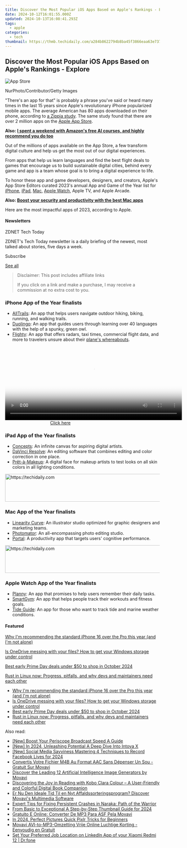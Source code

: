 ```yaml
---
title: Discover the Most Popular iOS Apps Based on Apple's Rankings - Explore
date: 2024-10-12T16:01:55.000Z
updated: 2024-10-13T16:08:41.293Z
tags:
  - apple
categories:
  - tech
thumbnail: https://thmb.techidaily.com/a284b8622794b8ba45f3866eaa63e737e0684e210dde0d1e1927202914413ca4.jpg
---
```


## Discover the Most Popular iOS Apps Based on Apple's Rankings - Explore

![App Store](https://www.zdnet.com/a/img/resize/118a1a8367b9de7985eed7f0bcfb9a5a11d91491/2023/11/14/30eccb50-446b-4526-92aa-20b1a81bb5ed/gettyimages-1246654665.jpg?auto=webp&width=1280)

NurPhoto/Contributor/Getty Images

"There's an app for that" is probably a phrase you've said or heard many times in the last 15 years since Apple's revolutionary iPhone popularized mobile apps. The average American has 80 apps downloaded on their phone, according to [a Zippia study](https://www.zippia.com/advice/mobile-app-industry-statistics/#:~:text=The%20average%20American%20has%2080,app%20downloads%20worldwide%20in%202020.). The same study found that there are over 2 million apps on the [Apple App Store](https://www.zdnet.com/article/apple-reveals-the-best-apps-of-2022/).

**Also:** [**I spent a weekend with Amazon's free AI courses, and highly recommend you do too**](https://www.zdnet.com/article/unlock-ai-secrets-transform-your-skills-with-amazons-free-ai-learning/)

Out of the millions of apps available on the App Store, a few transform digital culture and help us get the most out of our digital experiences. 

From apps that help us learn languages and find the best flight deals to games that encourage us to build sustainable digital cities, behind every game and app is a team whose goal is to bring a digital experience to life.

To honor these app and game developers, designers, and creators, Apple's App Store Editors curated 2023's annual App and Game of the Year list for [iPhone](https://www.zdnet.com/article/best-iphone/), [iPad](https://www.zdnet.com/article/best-ipad/), [Mac](https://www.zdnet.com/article/best-mac/), [Apple Watch](https://www.zdnet.com/article/best-apple-watch/), Apple TV, and Apple Arcade.

**Also: [Boost your security and productivity with the best Mac apps](https://www.zdnet.com/article/best-mac-app/)**

Here are the most impactful apps of 2023, according to Apple.

#### Newsletters

ZDNET Tech Today

ZDNET's Tech Today newsletter is a daily briefing of the newest, most talked about stories, five days a week.

 Subscribe

[See all](https://www.zdnet.com/newsletters/)

>  Disclaimer: This post includes affiliate links
>
>  If you click on a link and make a purchase, I may receive a commission at no extra cost to you.
>

### iPhone App of the Year finalists

* [AllTrails](https://apps.apple.com/us/app/alltrails-hike-bike-run/id405075943): An app that helps users navigate outdoor hiking, biking, running, and walking trails.
* [Duolingo](https://apps.apple.com/us/app/duolingo-language-lessons/id570060128): An app that guides users through learning over 40 languages with the help of a spunky, green owl.
* [Flighty](https://apps.apple.com/us/app/flighty-live-flight-tracker/id1358823008): An app that offers radars, taxi times, commercial flight data, and more to travelers unsure about their [plane's whereabouts](https://www.zdnet.com/article/flying-soon-flighty-is-a-must-have-ios-app-for-air-travel/).

<!-- affiliate ads begin -->
<span id="1983551">
					<video width="576" height="240" style="cursor:pointer"
           poster="//a.impactradius-go.com/display-clicktoplayimage/1983551.png"
           onclick="if(!this.playClicked){this.play();this.setAttribute('controls',true);this.playClicked=true;}">
	   <source src="//a.impactradius-go.com/display-ad/22993-1983551">
	   <img src="//a.impactradius-go.com/display-clicktoplayimage/1983551.png" style="border: none; height: 100%; width: 100%; object-fit: contain">
	</video>
	<div style="width:360px;text-align:center"><a href="javascript:window.open(decodeURIComponent('https%3A%2F%2Fhomestyler.sjv.io%2Fc%2F5597632%2F1983551%2F22993'), '_blank');void(0);">Click here</a></div>
</span>
<img height="0" width="0" src="https://imp.pxf.io/i/5597632/1983551/22993" style="position:absolute;visibility:hidden;" border="0" />
<!-- affiliate ads end -->

### iPad App of the Year finalists

* [Concepts](https://apps.apple.com/us/app/concepts/id560586497): An infinite canvas for aspiring digital artists.
* [DaVinci Resolve](https://apps.apple.com/us/app/davinci-resolve-for-ipad/id1581363826): An editing software that combines editing and color correction in one place.
* [Prêt-à-Makeup](https://apps.apple.com/ai/app/pr%C3%AAt-%C3%A0-makeup/id1434594204): A digital face for makeup artists to test looks on all skin colors in all lighting conditions.

<!-- affiliate ads begin -->
<a href="https://imp.i357552.net/c/5597632/977686/11832" target="_top" id="977686">
  <img src="//a.impactradius-go.com/display-ad/11832-977686" border="0" alt="https://techidaily.com" width="728" height="90"/>
</a>
<img height="0" width="0" src="https://imp.i357552.net/i/5597632/977686/11832" style="position:absolute;visibility:hidden;" border="0" />
<!-- affiliate ads end -->

### Mac App of the Year finalists

* [Linearity Curve](https://apps.apple.com/us/app/linearity-curve-graphic-design/id1219074514): An illustrator studio optimized for graphic designers and marketing teams.
* [Photomator](https://apps.apple.com/us/app/photomator-photo-editor/id1444636541): An all-encompassing photo editing studio.
* [Portal](https://apps.apple.com/us/app/portal-immersive-escapes/id1436994560): A productivity app that targets users' cognitive performance.

<!-- affiliate ads begin -->
<a href="https://ephamedtechinc.pxf.io/c/5597632/2137225/26400" target="_top" id="2137225">
  <img src="//a.impactradius-go.com/display-ad/26400-2137225" border="0" alt="https://techidaily.com" width="728" height="90"/>
</a>
<img height="0" width="0" src="https://ephamedtechinc.pxf.io/i/5597632/2137225/26400" style="position:absolute;visibility:hidden;" border="0" />
<!-- affiliate ads end -->

### Apple Watch App of the Year finalists

* [Planny](https://apps.apple.com/us/app/planny-daily-planner/id1515324201): An app that promises to help users remember their daily tasks.
* [SmartGym](https://apps.apple.com/gb/app/smartgym-gym-home-workouts/id922744883): An app that helps people track their workouts and fitness goals.
* [Tide Guide](https://apps.apple.com/us/app/tide-guide-charts-tables/id1406371071): An app for those who want to track tide and marine weather conditions.

#### Featured

[Why I'm recommending the standard iPhone 16 over the Pro this year (and I'm not alone)](https://www.zdnet.com/article/why-im-recommending-the-standard-iphone-16-over-the-pro-this-year-and-im-not-alone/ "Why I'm recommending the standard iPhone 16 over the Pro this year (and I'm not alone)")

[Is OneDrive messing with your files? How to get your Windows storage under control](https://www.zdnet.com/article/is-onedrive-messing-with-your-files-how-to-get-your-windows-storage-under-control/ "Is OneDrive messing with your files? How to get your Windows storage under control")

[Best early Prime Day deals under $50 to shop in October 2024](https://www.zdnet.com/article/best-early-prime-day-deals-under-50/ "Best early Prime Day deals under $50 to shop in October 2024")

[Rust in Linux now: Progress, pitfalls, and why devs and maintainers need each other](https://www.zdnet.com/article/rust-in-linux-now-progress-pitfalls-and-why-devs-and-maintainers-need-each-other/ "Rust in Linux now: Progress, pitfalls, and why devs and maintainers need each other")

* [Why I'm recommending the standard iPhone 16 over the Pro this year (and I'm not alone)](https://www.zdnet.com/article/why-im-recommending-the-standard-iphone-16-over-the-pro-this-year-and-im-not-alone/ "Why I'm recommending the standard iPhone 16 over the Pro this year (and I'm not alone)")
* [Is OneDrive messing with your files? How to get your Windows storage under control](https://www.zdnet.com/article/is-onedrive-messing-with-your-files-how-to-get-your-windows-storage-under-control/ "Is OneDrive messing with your files? How to get your Windows storage under control")
* [Best early Prime Day deals under $50 to shop in October 2024](https://www.zdnet.com/article/best-early-prime-day-deals-under-50/ "Best early Prime Day deals under $50 to shop in October 2024")
* [Rust in Linux now: Progress, pitfalls, and why devs and maintainers need each other](https://www.zdnet.com/article/rust-in-linux-now-progress-pitfalls-and-why-devs-and-maintainers-need-each-other/ "Rust in Linux now: Progress, pitfalls, and why devs and maintainers need each other")

<ins class="adsbygoogle"
     style="display:block"
     data-ad-format="autorelaxed"
     data-ad-client="ca-pub-7571918770474297"
     data-ad-slot="1223367746"></ins>

<ins class="adsbygoogle"
     style="display:block"
     data-ad-client="ca-pub-7571918770474297"
     data-ad-slot="8358498916"
     data-ad-format="auto"
     data-full-width-responsive="true"></ins>

<span class="atpl-alsoreadstyle">Also read:</span>
<div><ul>
<li><a href="https://extra-resources.techidaily.com/new-boost-your-periscope-broadcast-speed-a-guide/"><u>[New] Boost Your Periscope Broadcast Speed A Guide</u></a></li>
<li><a href="https://fox-boxes.techidaily.com/new-in-2024-unleashing-potential-a-deep-dive-into-intova-x/"><u>[New] In 2024, Unleashing Potential A Deep Dive Into Intova X</u></a></li>
<li><a href="https://screen-activity-recording.techidaily.com/new-social-media-savviness-mastering-4-techniques-to-record-facebook-lives-for-2024/"><u>[New] Social Media Savviness Mastering 4 Techniques to Record Facebook Lives for 2024</u></a></li>
<li><a href="https://technical-tips.techidaily.com/convertis-votre-fichier-m4b-au-format-aac-sans-depenser-un-sou-gratuit-sur-movavi/"><u>Convertis Votre Fichier M4B Au Format AAC Sans Dépenser Un Sou - Gratuit Sur Movavi</u></a></li>
<li><a href="https://technical-tips.techidaily.com/discover-the-leading-12-artificial-intelligence-image-generators-by-movavi/"><u>Discover the Leading 12 Artificial Intelligence Image Generators by Movavi</u></a></li>
<li><a href="https://some-guidance.techidaily.com/discovering-the-joy-in-reading-with-kobo-clara-colour-a-user-friendly-and-colorful-digital-book-companion/"><u>Discovering the Joy in Reading with Kobo Clara Colour – A User-Friendly and Colorful Digital Book Companion</u></a></li>
<li><a href="https://technical-tips.techidaily.com/er-nu-den-ideale-tid-til-en-nyt-affaldssorteringsprogram-discover-movavis-multimedia-software/"><u>Er Nu Den Ideale Tid Til en Nyt Affaldssorteringsprogram? Discover Movavi's Multimedia Software</u></a></li>
<li><a href="https://win-able.techidaily.com/expert-tips-for-fixing-persistent-crashes-in-naraka-path-of-the-warrior/"><u>Expert Tips for Fixing Persistent Crashes in Naraka: Path of the Warrior</u></a></li>
<li><a href="https://youtube-stream.techidaily.com/from-basic-to-exceptional-a-step-by-step-thumbnail-guide-for-2024/"><u>From Basic to Exceptional A Step-by-Step Thumbnail Guide for 2024</u></a></li>
<li><a href="https://technical-tips.techidaily.com/gratuito-e-online-converter-de-mp3-para-asf-pela-movavi/"><u>Gratuito E Online: Converter De MP3 Para ASF Pela Movavi</u></a></li>
<li><a href="https://extra-approaches.techidaily.com/in-2024-perfect-pictures-quick-pixlr-tricks-for-beginners/"><u>In 2024, Perfect Pictures Quick Pixlr Tricks for Beginners</u></a></li>
<li><a href="https://technical-tips.techidaily.com/movavi-avi-to-mp3-omzetting-vrije-online-luchtige-korting-eenvoudig-en-gratuit/"><u>Movavi AVI-to-MP3-Omzetting Vrije Online Luchtige Korting - Eenvoudig en Gratuit</u></a></li>
<li><a href="https://review-topics.techidaily.com/set-your-preferred-job-location-on-linkedin-app-of-your-xiaomi-redmi-12-drfone-by-drfone-virtual-android/"><u>Set Your Preferred Job Location on LinkedIn App of your Xiaomi Redmi 12 | Dr.fone</u></a></li>
</ul></div>

